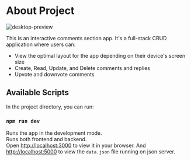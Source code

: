 # About Project

![desktop-preview](https://user-images.githubusercontent.com/76866672/205215470-2802eaae-db6e-42c5-9855-57634875e9a4.jpg)


This is an interactive comments section app. It's a full-stack CRUD application where users can:

- View the optimal layout for the app depending on their device's screen size
- Create, Read, Update, and Delete comments and replies
- Upvote and downvote comments

## Available Scripts

In the project directory, you can run:

### `npm run dev`

Runs the app in the development mode.\
Runs both frontend and backend.\
Open [http://localhost:3000](http://localhost:3000) to view it in your browser. And [http://localhost:5000](http://localhost:5000) to view the `data.json` file running on json server.
